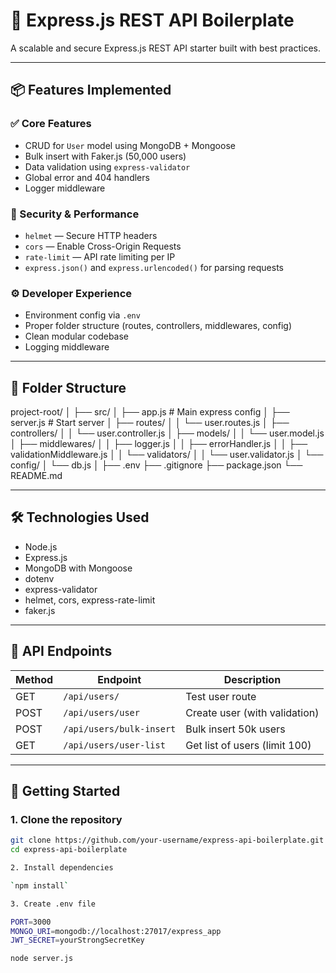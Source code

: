 # 🚀 Express.js REST API Boilerplate

A scalable and secure Express.js REST API starter built with best practices.

---

## 📦 Features Implemented

### ✅ Core Features
- CRUD for `User` model using MongoDB + Mongoose
- Bulk insert with Faker.js (50,000 users)
- Data validation using `express-validator`
- Global error and 404 handlers
- Logger middleware

### 🔐 Security & Performance
- `helmet` — Secure HTTP headers
- `cors` — Enable Cross-Origin Requests
- `rate-limit` — API rate limiting per IP
- `express.json()` and `express.urlencoded()` for parsing requests

### ⚙️ Developer Experience
- Environment config via `.env`
- Proper folder structure (routes, controllers, middlewares, config)
- Clean modular codebase
- Logging middleware

---

## 📂 Folder Structure

project-root/
│
├── src/
│ ├── app.js # Main express config
│ ├── server.js # Start server
│ ├── routes/
│ │ └── user.routes.js
│ ├── controllers/
│ │ └── user.controller.js
│ ├── models/
│ │ └── user.model.js
│ ├── middlewares/
│ │ ├── logger.js
│ │ ├── errorHandler.js
│ │ ├── validationMiddleware.js
│ │ └── validators/
│ │ └── user.validator.js
│ └── config/
│ └── db.js
│
├── .env
├── .gitignore
├── package.json
└── README.md


---

## 🛠️ Technologies Used

- Node.js
- Express.js
- MongoDB with Mongoose
- dotenv
- express-validator
- helmet, cors, express-rate-limit
- faker.js

---

## 🧪 API Endpoints

| Method | Endpoint            | Description                |
|--------|---------------------|----------------------------|
| GET    | `/api/users/`       | Test user route            |
| POST   | `/api/users/user`   | Create user (with validation) |
| POST   | `/api/users/bulk-insert` | Bulk insert 50k users |
| GET    | `/api/users/user-list` | Get list of users (limit 100) |

---

## 🚀 Getting Started

### 1. Clone the repository

```bash
git clone https://github.com/your-username/express-api-boilerplate.git
cd express-api-boilerplate

2. Install dependencies

`npm install`

3. Create .env file

PORT=3000
MONGO_URI=mongodb://localhost:27017/express_app
JWT_SECRET=yourStrongSecretKey

node server.js
